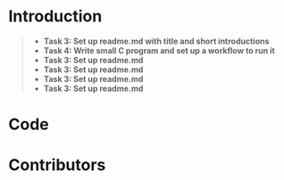 # Introduction
>- **Task 3: Set up readme.md with title and short introductions**
>- **Task 4: Write small C program and set up a workflow to run it**
>- **Task 3: Set up readme.md**
>- **Task 3: Set up readme.md**
>- **Task 3: Set up readme.md**
>- **Task 3: Set up readme.md**
# Code
# Contributors
